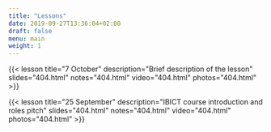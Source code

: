 ```yaml
---
title: "Lessons"
date: 2019-09-27T13:36:04+02:00
draft: false
menu: main
weight: 1
---
```


{{< lesson 
	title="7 October"
	description="Brief description of the lesson"
	slides="404.html"
	notes="404.html"
	video="404.html"
	photos="404.html" >}}

{{< lesson 
	title="25 September"
	description="IBICT course introduction and roles pitch"
	slides="404.html"
	notes="404.html"
	video="404.html"
	photos="404.html" >}}